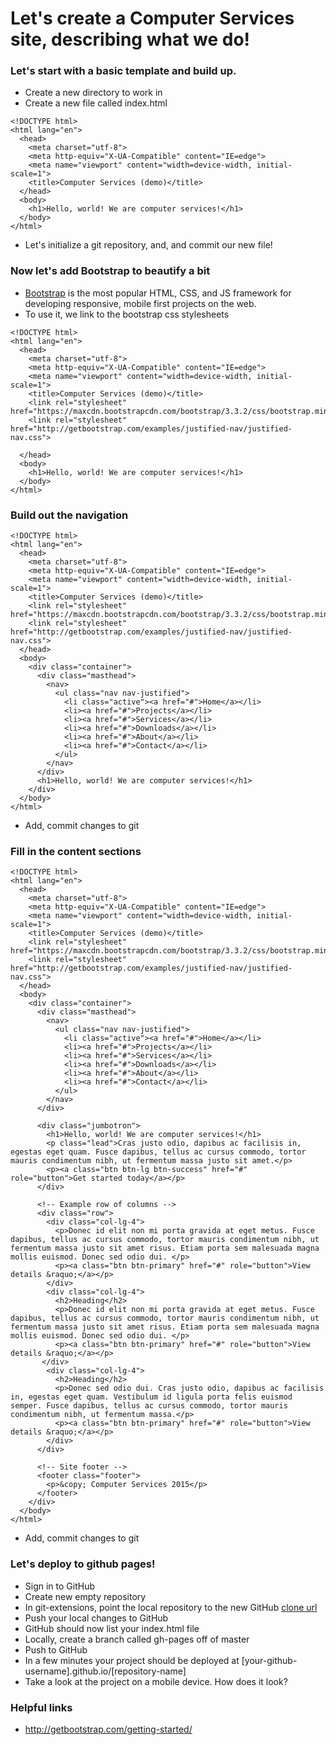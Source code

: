 # Let's create a Computer Services site, describing what we do!

### Let's start with a basic template and build up.

* Create a new directory to work in
* Create a new file called index.html

```
<!DOCTYPE html>
<html lang="en">
  <head>
    <meta charset="utf-8">
    <meta http-equiv="X-UA-Compatible" content="IE=edge">
    <meta name="viewport" content="width=device-width, initial-scale=1">
    <title>Computer Services (demo)</title>
  </head>
  <body>
    <h1>Hello, world! We are computer services!</h1>
  </body>
</html>
```

* Let's initialize a git repository, and, and commit our new file!


### Now let's add Bootstrap to beautify a bit

* [Bootstrap](http://getbootstrap.com/getting-started/) is the most popular HTML, CSS, and JS framework for developing responsive, mobile first projects on the web.
* To use it, we link to the bootstrap css stylesheets 

```
<!DOCTYPE html>
<html lang="en">
  <head>
    <meta charset="utf-8">
    <meta http-equiv="X-UA-Compatible" content="IE=edge">
    <meta name="viewport" content="width=device-width, initial-scale=1">
    <title>Computer Services (demo)</title>
	<link rel="stylesheet" href="https://maxcdn.bootstrapcdn.com/bootstrap/3.3.2/css/bootstrap.min.css">
	<link rel="stylesheet" href="http://getbootstrap.com/examples/justified-nav/justified-nav.css">

  </head>
  <body>
    <h1>Hello, world! We are computer services!</h1>
  </body>
</html>
```

### Build out the navigation

```
<!DOCTYPE html>
<html lang="en">
  <head>
    <meta charset="utf-8">
    <meta http-equiv="X-UA-Compatible" content="IE=edge">
    <meta name="viewport" content="width=device-width, initial-scale=1">
    <title>Computer Services (demo)</title>
    <link rel="stylesheet" href="https://maxcdn.bootstrapcdn.com/bootstrap/3.3.2/css/bootstrap.min.css">
    <link rel="stylesheet" href="http://getbootstrap.com/examples/justified-nav/justified-nav.css">
  </head>
  <body>
    <div class="container">
      <div class="masthead">
        <nav>
          <ul class="nav nav-justified">
            <li class="active"><a href="#">Home</a></li>
            <li><a href="#">Projects</a></li>
            <li><a href="#">Services</a></li>
            <li><a href="#">Downloads</a></li>
            <li><a href="#">About</a></li>
            <li><a href="#">Contact</a></li>
          </ul>
        </nav>
      </div>
      <h1>Hello, world! We are computer services!</h1>
    </div>
  </body>
</html>
```

* Add, commit changes to git

### Fill in the content sections

```
<!DOCTYPE html>
<html lang="en">
  <head>
    <meta charset="utf-8">
    <meta http-equiv="X-UA-Compatible" content="IE=edge">
    <meta name="viewport" content="width=device-width, initial-scale=1">
    <title>Computer Services (demo)</title>
    <link rel="stylesheet" href="https://maxcdn.bootstrapcdn.com/bootstrap/3.3.2/css/bootstrap.min.css">
    <link rel="stylesheet" href="http://getbootstrap.com/examples/justified-nav/justified-nav.css">
  </head>
  <body>
    <div class="container">
      <div class="masthead">
        <nav>
          <ul class="nav nav-justified">
            <li class="active"><a href="#">Home</a></li>
            <li><a href="#">Projects</a></li>
            <li><a href="#">Services</a></li>
            <li><a href="#">Downloads</a></li>
            <li><a href="#">About</a></li>
            <li><a href="#">Contact</a></li>
          </ul>
        </nav>
      </div>

      <div class="jumbotron">
        <h1>Hello, world! We are computer services!</h1>
        <p class="lead">Cras justo odio, dapibus ac facilisis in, egestas eget quam. Fusce dapibus, tellus ac cursus commodo, tortor mauris condimentum nibh, ut fermentum massa justo sit amet.</p>
        <p><a class="btn btn-lg btn-success" href="#" role="button">Get started today</a></p>
      </div>

      <!-- Example row of columns -->
      <div class="row">
        <div class="col-lg-4">
          <p>Donec id elit non mi porta gravida at eget metus. Fusce dapibus, tellus ac cursus commodo, tortor mauris condimentum nibh, ut fermentum massa justo sit amet risus. Etiam porta sem malesuada magna mollis euismod. Donec sed odio dui. </p>
          <p><a class="btn btn-primary" href="#" role="button">View details &raquo;</a></p>
        </div>
        <div class="col-lg-4">
          <h2>Heading</h2>
          <p>Donec id elit non mi porta gravida at eget metus. Fusce dapibus, tellus ac cursus commodo, tortor mauris condimentum nibh, ut fermentum massa justo sit amet risus. Etiam porta sem malesuada magna mollis euismod. Donec sed odio dui. </p>
          <p><a class="btn btn-primary" href="#" role="button">View details &raquo;</a></p>
       </div>
        <div class="col-lg-4">
          <h2>Heading</h2>
          <p>Donec sed odio dui. Cras justo odio, dapibus ac facilisis in, egestas eget quam. Vestibulum id ligula porta felis euismod semper. Fusce dapibus, tellus ac cursus commodo, tortor mauris condimentum nibh, ut fermentum massa.</p>
          <p><a class="btn btn-primary" href="#" role="button">View details &raquo;</a></p>
        </div>
      </div>

      <!-- Site footer -->
      <footer class="footer">
        <p>&copy; Computer Services 2015</p>
      </footer>
    </div>
  </body>
</html>
```
* Add, commit changes to git

### Let's deploy to github pages!

* Sign in to GitHub
* Create new empty repository
* In git-extensions, point the local repository to the new GitHub [clone url](https://github.com/lfucg/code-reviews/blob/master/static-sites-with-github-pages.md)
* Push your local changes to GitHub
* GitHub should now list your index.html file
* Locally, create a branch called gh-pages off of master
* Push to GitHub
* In a few minutes your project should be deployed at [your-github-username].github.io/[repository-name]
* Take a look at the project on a mobile device. How does it look?

### Helpful links

* http://getbootstrap.com/getting-started/
 